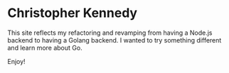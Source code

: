 # Christopher Kennedy

This site reflects my refactoring and revamping from having a Node.js backend to having a Golang backend. I wanted to try something different and learn more about Go. 

Enjoy!
